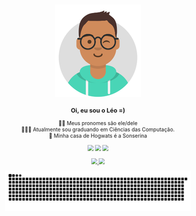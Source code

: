 <div align ="center"><img src="avatar.svg" alt="avatar" height="250px"></div>

### <div align="center">Oi, eu sou o Léo =)</div>

<div align="center">
  🏳️‍🌈 Meus pronomes são ele/dele <br>
  👨🏾‍💻 Atualmente sou graduando em Ciências das Computação.<br>
  🐍 Minha casa de Hogwats é a Sonserina
</div>

<br>  
<div align="center">
  <a href="https://www.linkedin.com/in/le-moreira/" target="_blank"><img src="https://cdn-icons-png.flaticon.com/512/145/145807.png" height="30px" target="_blank" ></a>
  <a href="https://instagram.com/oi.leomoreira" target="_blank"><img src="https://cdn-icons-png.flaticon.com/512/1409/1409946.png" height="30px" target="_blank"></a>
  <a href = "mailto:leonardo.espindola.moreira@gmail.com" target="_black"><img src="https://cdn-icons-png.flaticon.com/512/906/906312.png" height="30px" target="_blank"></a>
</div>

<br>  
<div align="center">
  <a href="https://github.com/HiLeomoreira">
  <img height="150em" src="https://github-readme-stats.vercel.app/api?username=HiLeomoreira&show_icons=true&theme=dark&include_all_commits=true&count_private=true"/>
  <img height="150em" src="https://github-readme-stats.vercel.app/api/top-langs/?username=HiLeomoreira&layout=compact&langs_count=7&theme=dark"/>
</div>

  ![Snake animation](https://github.com/HiLeomoreira/HiLeomoreira/blob/output/github-contribution-grid-snake.svg)
